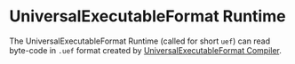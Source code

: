 # UniversalExecutableFormat Runtime

The UniversalExecutableFormat Runtime (called for short `uef`) can read byte-code in `.uef` format created by [UniversalExecutableFormat Compiler](https://github.com/UniversalExecutableFormat/UniversalExecutableFormat/tree/main/compiler).